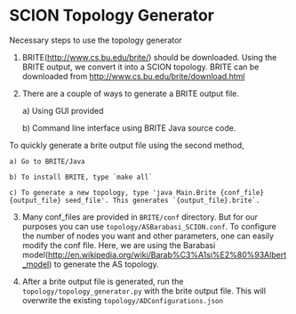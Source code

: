 SCION Topology Generator
========================

Necessary steps to use the topology generator

1. BRITE(http://www.cs.bu.edu/brite/) should be downloaded. Using the BRITE output, we convert it into a SCION topology. BRITE can be downloaded from http://www.cs.bu.edu/brite/download.html

2. There are a couple of ways to generate a BRITE output file.

	a) Using GUI provided

	b) Command line interface using BRITE Java source code.

To quickly generate a brite output file using the second method,

	a) Go to BRITE/Java

	b) To install BRITE, type `make all`

	c) To generate a new topology, type 'java Main.Brite {conf_file} {output_file} seed_file'. This generates `{output_file}.brite`. 

3. Many conf_files are provided in `BRITE/conf` directory. But for our purposes you can use `topology/ASBarabasi_SCION.conf`. To configure the number of nodes you want and other parameters, one can easily modify the conf file. Here, we are using the Barabasi model(http://en.wikipedia.org/wiki/Barab%C3%A1si%E2%80%93Albert_model) to generate the AS topology.

4. After a brite output file is generated, run the `topology/topology_generator.py` with the brite output file. This will overwrite the existing `topology/ADConfigurations.json`